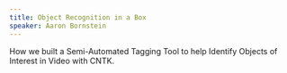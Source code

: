 ```yaml
---
title: Object Recognition in a Box
speaker: Aaron Bornstein
---
```


How we built a Semi-Automated Tagging Tool to help Identify Objects of Interest in Video with CNTK.